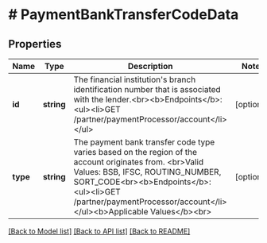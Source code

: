 # # PaymentBankTransferCodeData

## Properties

Name | Type | Description | Notes
------------ | ------------- | ------------- | -------------
**id** | **string** | The financial institution&#39;s branch identification number that is associated with the lender.&lt;br&gt;&lt;b&gt;Endpoints&lt;/b&gt;:&lt;ul&gt;&lt;li&gt;GET /partner/paymentProcessor/account&lt;/li&gt;&lt;/ul&gt; | [optional]
**type** | **string** | The payment bank transfer code type varies based on the region of the account originates from. &lt;br&gt;Valid Values: BSB, IFSC, ROUTING_NUMBER, SORT_CODE&lt;br&gt;&lt;b&gt;Endpoints&lt;/b&gt;:&lt;ul&gt;&lt;li&gt;GET /partner/paymentProcessor/account&lt;/li&gt;&lt;/ul&gt;&lt;b&gt;Applicable Values&lt;/b&gt;&lt;br&gt; | [optional]

[[Back to Model list]](../../README.md#models) [[Back to API list]](../../README.md#endpoints) [[Back to README]](../../README.md)
